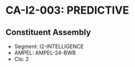 # CA-I2-003: PREDICTIVE

## Constituent Assembly
- Segment: I2-INTELLIGENCE
- AMPEL: AMPEL-24-BWB
- CIs: 2
